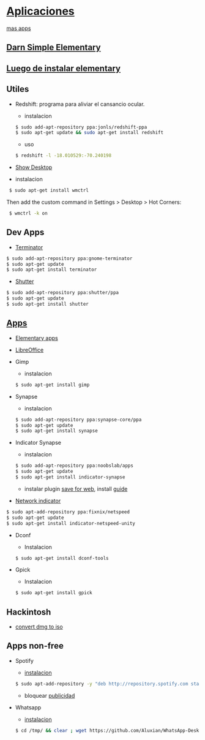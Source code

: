 # [Aplicaciones](https://oduso.com/)
[mas apps](https://quassy.github.io/elementary-apps/apps/)

## [Darn Simple Elementary](https://github.com/KenHarkey/dse) 

## [Luego de instalar elementary](http://sandeepbhardwaj.github.io/2015/10/23/things-to-do-after-installing-elementary-os-freya.html)

## Utiles

- Redshift: programa para aliviar el cansancio ocular.

  * instalacion
  ```sh
  $ sudo add-apt-repository ppa:jonls/redshift-ppa
  $ sudo apt-get update && sudo apt-get install redshift
  ```

  * uso  
  ```sh
  $ redshift -l -18.010529:-70.240198
  ```
  
- [Show Desktop](https://www.reddit.com/r/elementaryos/comments/2sbgrs/showdesktop_doesnt_work_on_freya/)
 
 * instalacion       
 ```sh
  $ sudo apt-get install wmctrl
  ```
 Then add the custom command in Settings > Desktop > Hot Corners:    
 ```sh
  $ wmctrl -k on
  ```
 
## Dev Apps

- [Terminator](http://gnometerminator.blogspot.pe/p/introduction.html)
```sh
$ sudo add-apt-repository ppa:gnome-terminator
$ sudo apt-get update
$ sudo apt-get install terminator
```

- [Shutter](https://apps.ubuntu.com/cat/applications/shutter/)
```sh
$ sudo add-apt-repository ppa:shutter/ppa
$ sudo apt-get update
$ sudo apt-get install shutter
```


## [Apps](https://oduso.com/)

- [Elementary apps](https://quassy.github.io/elementary-apps/)

- [LibreOffice](http://zonaelementaryos.com/2015/08/05/instalar-libreoffice-en-elementary-os/)

- Gimp

  * instalacion  
  ```sh
  $ sudo apt-get install gimp
  ```
  
- Synapse

  * instalacion  
  ```sh
  $ sudo add-apt-repository ppa:synapse-core/ppa
  $ sudo apt-get update
  $ sudo apt-get install synapse
  ```
- Indicator Synapse
 
  * instalacion  
  ```sh
  $ sudo add-apt-repository ppa:noobslab/apps
  $ sudo apt-get update
  $ sudo apt-get install indicator-synapse
  ```
   
  * instalar plugin [save for web](http://registry.gimp.org/node/33), install [guide](https://github.com/auris/gimp-save-for-web)

- [Network indicator](http://mhsnotes.blogspot.co.id/2016/02/install-network-indicator-on-elementary.html)
 
```sh
$ sudo apt-add-repository ppa:fixnix/netspeed
$ sudo apt-get update
$ sudo apt-get install indicator-netspeed-unity
```

- Dconf
  
  * Instalacion
  ```sh 
  $ sudo apt-get install dconf-tools
  ```

- Gpick
  
  * Instalacion
  ```sh 
  $ sudo apt-get install gpick
  ```

## Hackintosh  

- [convert dmg to iso](http://dailytechnologiesupdate.blogspot.pe/2011/11/converting-dmg-to-iso-file-in-ubuntu.html)



## Apps non-free

- Spotify

  * [instalacion](http://howtoubuntu.org/how-to-install-spotify-in-ubuntu)
  ```sh
  $ sudo apt-add-repository -y "deb http://repository.spotify.com stable non-free" && sudo apt-key adv --keyserver keyserver.ubuntu.com --recv-keys D2C19886 && sudo apt-get update -qq && sudo apt-get install spotify-client
  ```

  * bloquear [publicidad](https://rhoconlinux.wordpress.com/2015/06/25/megapost-spotify-gratis-y-sin-anuncios-en-ubuntu-14-04-o-superior/)
 
- Whatsapp                                           
  
  * [instalacion](https://rhoconlinux.wordpress.com/2015/06/27/whatsapp-en-ubuntu-como-instalarlo-y-configurarlo-super-facil/)                        
  ```sh
  $ cd /tmp/ && clear ; wget https://github.com/Aluxian/WhatsApp-Desktop/releases/download/v1.1.0/UnofficialWhatsApp_linux64.deb -O whatsapp.deb && sudo apt-get install gdebi -y ; sudo gdebi -n whatsapp.deb ; cd ; clear
  ```


